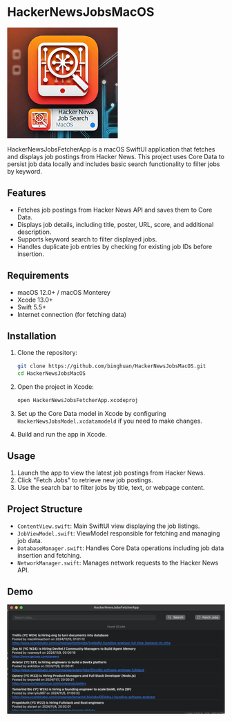 # HackerNewsJobsMacOS

![](icon-256.png)

HackerNewsJobsFetcherApp is a macOS SwiftUI application that fetches and displays job postings from Hacker News. This project uses Core Data to persist job data locally and includes basic search functionality to filter jobs by keyword.

## Features

- Fetches job postings from Hacker News API and saves them to Core Data.
- Displays job details, including title, poster, URL, score, and additional description.
- Supports keyword search to filter displayed jobs.
- Handles duplicate job entries by checking for existing job IDs before insertion.

## Requirements

- macOS 12.0+ / macOS Monterey
- Xcode 13.0+
- Swift 5.5+
- Internet connection (for fetching data)

## Installation

1. Clone the repository:

   ```bash
   git clone https://github.com/binghuan/HackerNewsJobsMacOS.git
   cd HackerNewsJobsMacOS
   ```

2. Open the project in Xcode:

   ```bash
   open HackerNewsJobsFetcherApp.xcodeproj
   ```

3. Set up the Core Data model in Xcode by configuring `HackerNewsJobsModel.xcdatamodeld` if you need to make changes.

4. Build and run the app in Xcode.

## Usage

1. Launch the app to view the latest job postings from Hacker News.
2. Click "Fetch Jobs" to retrieve new job postings.
3. Use the search bar to filter jobs by title, text, or webpage content.

## Project Structure

- `ContentView.swift`: Main SwiftUI view displaying the job listings.
- `JobViewModel.swift`: ViewModel responsible for fetching and managing job data.
- `DatabaseManager.swift`: Handles Core Data operations including job data insertion and fetching.
- `NetworkManager.swift`: Manages network requests to the Hacker News API.

## Demo 
![](./README/demo.png)

